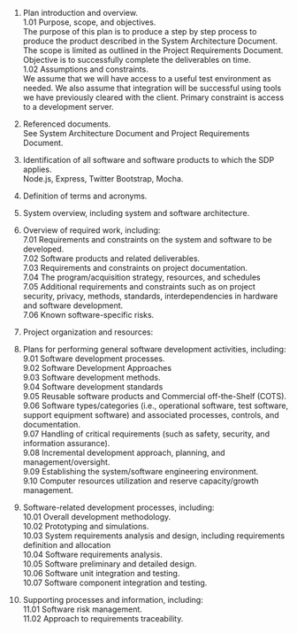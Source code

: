 1. Plan introduction and overview.  
	1.01 Purpose, scope, and objectives.  
	The purpose of this plan is to produce a step by step process to produce the product described in the System Architecture Document. The scope is limited as outlined in the Project Requirements Document. Objective is to successfully complete the deliverables on time.  
	1.02 Assumptions and constraints.  
	We assume that we will have access to a useful test environment as needed. We also assume that integration will be successful using tools we have previously cleared with the client. Primary constraint is access to a development server.  
3. Referenced documents.  
See System Architecture Document and Project Requirements Document.  
4. Identification of all software and software products to which the SDP applies.  
Node.js, Express, Twitter Bootstrap, Mocha.  
5. Definition of terms and acronyms.  
  
6. System overview, including system and software architecture.  
7. Overview of required work, including:  
	7.01 Requirements and constraints on the system and software to be developed.  
	7.02 Software products and related deliverables.  
	7.03 Requirements and constraints on project documentation.  
	7.04 The program/acquisition strategy, resources, and schedules  
	7.05 Additional requirements and constraints such as on project security, privacy, methods, standards, interdependencies in hardware and software development.  
	7.06 Known software-specific risks.  
8. Project organization and resources:  
9. Plans for performing general software development activities, including:  
	9.01 Software development processes.  
	9.02 Software Development Approaches  
	9.03 Software development methods.  
	9.04 Software development standards  
	9.05 Reusable software products and Commercial off-the-Shelf (COTS).  
	9.06 Software types/categories (i.e., operational software, test software, support equipment software) and associated processes, controls, and documentation.  
	9.07 Handling of critical requirements (such as safety, security, and information assurance).  
	9.08 Incremental development approach, planning, and management/oversight.  
	9.09 Establishing the system/software engineering environment.  
	9.10 Computer resources utilization and reserve capacity/growth management.  
10. Software-related development processes, including:  
	10.01 Overall development methodology.  
	10.02 Prototyping and simulations.  
	10.03 System requirements analysis and design, including requirements definition and allocation  
	10.04 Software requirements analysis.  
	10.05 Software preliminary and detailed design.  
	10.06 Software unit integration and testing.  
	10.07 Software component integration and testing.  
11. Supporting processes and information, including:  
	11.01 Software risk management.  
	11.02 Approach to requirements traceability.  
